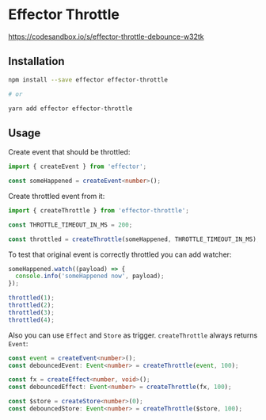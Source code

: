 # Effector Throttle

https://codesandbox.io/s/effector-throttle-debounce-w32tk

## Installation

```bash
npm install --save effector effector-throttle

# or

yarn add effector effector-throttle
```

## Usage

Create event that should be throttled:

```ts
import { createEvent } from 'effector';

const someHappened = createEvent<number>();
```

Create throttled event from it:

```ts
import { createThrottle } from 'effector-throttle';

const THROTTLE_TIMEOUT_IN_MS = 200;

const throttled = createThrottle(someHappened, THROTTLE_TIMEOUT_IN_MS);
```

To test that original event is correctly throttled you can add watcher:

```ts
someHappened.watch((payload) => {
  console.info('someHappened now', payload);
});

throttled(1);
throttled(2);
throttled(3);
throttled(4);
```

Also you can use `Effect` and `Store` as trigger. `createThrottle` always returns `Event`:

```ts
const event = createEvent<number>();
const debouncedEvent: Event<number> = createThrottle(event, 100);

const fx = createEffect<number, void>();
const debouncedEffect: Event<number> = createThrottle(fx, 100);

const $store = createStore<number>(0);
const debouncedStore: Event<number> = createThrottle($store, 100);
```
